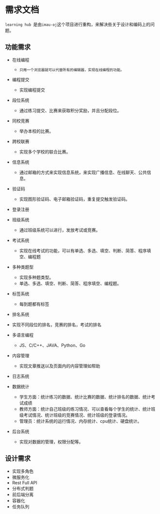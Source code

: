 # 需求文档

`learning hub `是由`imau-oj`这个项目进行重构，来解决些关于设计和编码上的问题。

## 功能需求

- 在线编程

  - 	只用一个浏览器就可以代替所有的编辑器，实现在线编程的功能。
- 编程提交

  - 实现编程提交
- 段位系统

  - 通过练习提交、比赛来获取积分奖励，并且分配段位。
- 同校竞赛

  - 举办本校的比赛。
- 跨校联赛

  - 实现多个学校的联合比赛。
- 信息系统

  - 通过邮箱的方式来实现信息系统，来实现广播信息、在线聊天、公共信息。
- 验证码

  - 实现图形验证码、电子邮箱验证码，重复提交触发验证码。
- 登录注册
- 班级系统

  - 通过班级系统可以进行，发放考试或竞赛。
- 考试系统

  - 实现在线考试的功能，可以有单选、多选、填空、判断、简答、程序填空、编程题
- 多种类题型

  - 实现多种题类型。
  - 单选、多选、填空、判断、简答、程序填空、编程题。
- 标签系统
  - 每到题都有标签
- 排名系统
- 实现不同段位的排名，竞赛的排名，考试的排名

- 多语言编程
  - JS、C/C++、JAVA、Python、Go
- 内容管理
  - 实现文章推送以及页面内的内容管理如帮助
- 日志系统
- 数据统计
  - 学生方面：统计练习的数据、统计比赛的数据、统计排名的数据、统计考试成绩
  - 教师方面：统计自己班级的练习情况、可以查看每个学生的统计、统计班级考试情况、统计班级的竞赛情况、统计班级的登录情况。
  - 管理员：统计系统的运行情况、内存统计、cpu统计、硬盘统计。
- 后台系统
  - 实现对数据的管理，权限分配等。

## 设计需求

- 实现多角色
- 微服务化
- Rest Full API
- 分布式判题
- 前后端分离
- 容器化
- 任务队列

